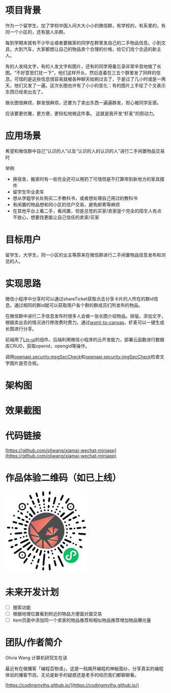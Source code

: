 # 项目背景

作为一个留学生，加了学校中国人间大大小小的微信群，有学校的，有系里的，有同一个小区的，还有狼人杀群。

每到学期末就有不少毕业或者要搬家的同学在群里发自己的二手物品信息。小到文具，大到汽车，大家都想让自己的物品卖个合理的价格，给它们找个合适的新主人。

有的人发纯文字，有的人发文字和图片，还有的同学用备忘录非常辛苦地做了长图。“不好意思打扰一下”，他们这样开头，然后连着在三五个群里发了同样的信息。可惜的是这些信息很容易就被各种聊天给刷过去了，于是过了几小时或是一两天，他们又发了一遍。这次长图也许有了小小的变化：有的图片上手绘了个叉表示东西已经卖出去了。

做长图很麻烦，群发很麻烦，还要为了卖出东西一遍遍群发，担心被同学反感。

应该要更优雅，更方便，更轻松地做这件事。 这就是我开发“虾麦”的原动力。


# 应用场景

希望和微信群中自己“认识的人”以及“认识的人的认识的人”进行二手闲置物品交易时

举例
- 换宿舍，搬家时有一些完全还可以用扔了可惜但是不打算带到新地方的家具摆件
- 留学生毕业卖车
- 想从学姐学长处购买二手教科书，或者想处理自己用过的教科书
- 有闲置的物品想和同小区的住户交易，避免邮寄等麻烦
- 在其他平台上看二手，看闲置，但是总觉的买家/卖家是个完全的陌生人有点不放心，想要找更能让自己信任的卖家/买家


# 目标用户

留学生，大学生，同一小区的业主等原来在微信群进行二手闲置物品信息发布和浏览的人。



# 实现思路

微信小程序中分享时可以通过shareTicket获取点击分享卡片的人所在的群id信息。通过相同的群id就可以获取用户各个群的群成员们所发布的物品。

在微信群中进行二手信息发布时很多人会做一张长图介绍物品。排版，添加文字，根据卖出去的情况进行修改费时费力。通过[wxml-to-canvas](https://github.com/wechat-miniprogram/wxml-to-canvas)，虾麦可以一键生成长图进行分享。

前端用了[Lin-ui](https://github.com/TaleLin/lin-ui)的组件。后端利用微信小程序的云开发能力，部署云函数进行数据库CRUD，获取openid，opengid等操作。

调用[openapi.security.msgSecCheck](https://developers.weixin.qq.com/miniprogram/dev/api-backend/open-api/sec-check/security.msgSecCheck.html)和[openapi.security.imgSecCheck](https://developers.weixin.qq.com/miniprogram/dev/api-backend/open-api/sec-check/security.imgSecCheck.html)检查文字图片是否合规。

# 架构图


# 效果截图

# 代码链接
[https://github.com/oliwang/xiamai-wechat-miniapp](https://github.com/oliwang/xiamai-wechat-miniapp)

# 作品体验二维码（如已上线）

![虾麦](./qr_logo_xiamai.jpg)

# 未来开发计划

- [ ] 搜索功能
- [ ] 根据地理位置看到附近的物品方便面对面交易
- [ ] item页面中添加同一个卖家的物品推荐和相似物品推荐增加物品曝光量

# 团队/作者简介

Olivia Wang 计算机研究生在读

最近有在做播客「编程百物语」，这是一档揭开编程的神秘面纱，分享真实的编程体验的播客节目。无论是新手的疑惑还是老手的经历我们都聊聊看。

[https://codingmyths.github.io/](https://codingmyths.github.io/)
